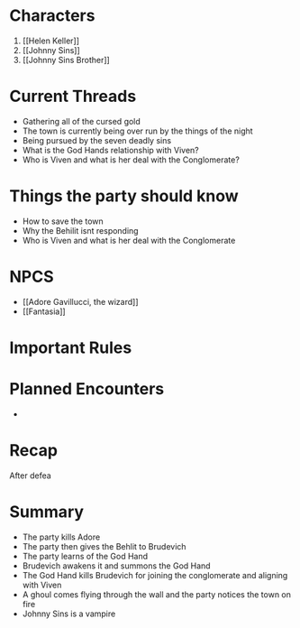 # Characters
1. [[Helen Keller]]
3. [[Johnny Sins]]
4. [[Johnny Sins Brother]]

# Current Threads
- Gathering all of the cursed gold
- The town is currently being over run by the things of the night
- Being pursued by the seven deadly sins
- What is the God Hands relationship with Viven?
- Who is Viven and what is her deal with the Conglomerate?

# Things the party should know
- How to save the town
- Why the Behilit isnt responding
- Who is Viven and what is her deal with the Conglomerate

# NPCS
- [[Adore Gavillucci, the wizard]]
- [[Fantasia]]

# Important Rules

# Planned Encounters
- 
# Recap
After defea
# Summary
- The party kills Adore
- The party then gives the Behlit to Brudevich
- The party learns of the God Hand
- Brudevich awakens it and summons the God Hand
- The God Hand kills Brudevich for joining the conglomerate and aligning with Viven
- A ghoul comes flying through the wall and the party notices the town on fire
- Johnny Sins is a vampire